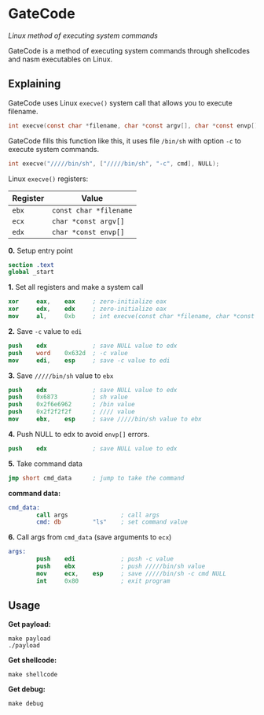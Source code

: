 # GateCode

*Linux method of executing system commands*

GateCode is a method of executing system commands through shellcodes and nasm executables on Linux.

## Explaining

GateCode uses Linux `execve()` system call that allows you to execute filename.

```c
int execve(const char *filename, char *const argv[], char *const envp[]);
```

GateCode fills this function like this, it uses file `/bin/sh` with option `-c` to execute system commands.

```c
int execve("/////bin/sh", ["/////bin/sh", "-c", cmd], NULL);
```

Linux `execve()` registers:

| Register | Value |
|----------|-------|
| `ebx`    | `const char *filename` |
| `ecx`    | `char *const argv[]`   |
| `edx`    | `char *const envp[]`   |

**0.** Setup entry point

```nasm
section .text
global _start
```

**1.** Set all registers and make a system call

```nasm
xor     eax,    eax     ; zero-initialize eax
xor     edx,    edx     ; zero-initialize eax
mov     al,     0xb     ; int execve(const char *filename, char *const argv[], char *const envp[]);
```

**2.** Save `-c` value to `edi`

```nasm
push    edx             ; save NULL value to edx
push    word    0x632d  ; -c value
mov     edi,    esp     ; save -c value to edi
```

**3.** Save `/////bin/sh` value to `ebx`

```nasm
push    edx             ; save NULL value to edx
push    0x6873          ; sh value
push    0x2f6e6962      ; /bin value
push    0x2f2f2f2f      ; //// value
mov     ebx,    esp     ; save /////bin/sh value to ebx
```

**4.** Push NULL to edx to avoid `envp[]` errors.

```nasm
push    edx             ; save NULL value to edx
```

**5.** Take command data

```nasm
jmp short cmd_data      ; jump to take the command
```

**command data:**

```nasm
cmd_data:
        call args               ; call args
        cmd: db         "ls"    ; set command value
```

**6.** Call args from `cmd_data` (save arguments to `ecx`)

```nasm
args:
        push    edi             ; push -c value
        push    ebx             ; push /////bin/sh value
        mov     ecx,    esp     ; save /////bin/sh -c cmd NULL
        int     0x80            ; exit program
```

## Usage

**Get payload:**

```
make payload
./payload
```

**Get shellcode:**

```
make shellcode
```

**Get debug:**

```
make debug
```
